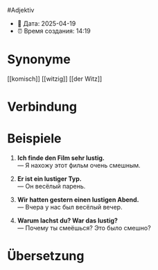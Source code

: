#Adjektiv
- 📍 Дата: 2025-04-19
- ⏰ Время создания: 14:19
# Synonyme
[[komisch]]
[[witzig]]
[[der Witz]]
# Verbindung 

# Beispiele
1. **Ich finde den Film sehr lustig.**  
    — Я нахожу этот фильм очень смешным.
    
2. **Er ist ein lustiger Typ.**  
    — Он весёлый парень.
    
3. **Wir hatten gestern einen lustigen Abend.**  
    — Вчера у нас был весёлый вечер.
    
4. **Warum lachst du? War das lustig?**  
    — Почему ты смеёшься? Это было смешно?
# Übersetzung
